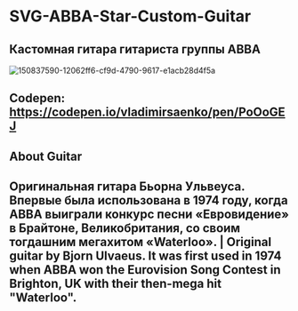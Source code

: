 # SVG-ABBA-Star-Custom-Guitar
 
## Кастомная гитара гитариста группы ABBA

![150837590-12062ff6-cf9d-4790-9617-e1acb28d4f5a](https://user-images.githubusercontent.com/56477695/150984900-b472b470-6d55-4037-8e5a-4cf263d9247e.jpg)

## Codepen: https://codepen.io/vladimirsaenko/pen/PoOoGEJ

## About Guitar

## Оригинальная гитара Бьорна Ульвеуса. Впервые была использована в 1974 году, когда ABBA выиграли конкурс песни «Евровидение» в Брайтоне, Великобритания, со своим тогдашним мегахитом «Waterloo». | Original guitar by Bjorn Ulvaeus. It was first used in 1974 when ABBA won the Eurovision Song Contest in Brighton, UK with their then-mega hit "Waterloo".
